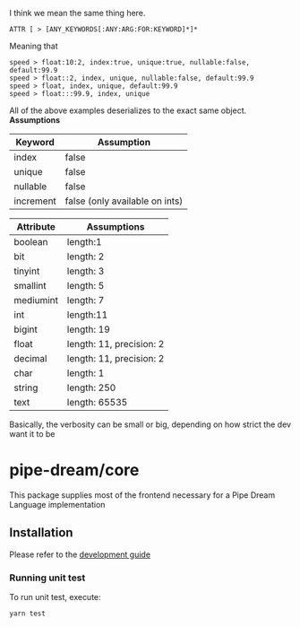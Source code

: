 I think we mean the same thing here.
```
ATTR [ > [ANY_KEYWORDS[:ANY:ARG:FOR:KEYWORD]*]*
```

Meaning that
```
speed > float:10:2, index:true, unique:true, nullable:false, default:99.9
speed > float::2, index, unique, nullable:false, default:99.9
speed > float, index, unique, default:99.9
speed > float:::99.9, index, unique
```
All of the above examples deserializes to the exact same object.
**Assumptions**

Keyword | Assumption
--- | ---
index | false
unique | false
nullable | false
increment | false (only available on ints)

Attribute | Assumptions
--- | ---
boolean | length:1
bit | length: 2
tinyint | length: 3
smallint | length: 5
mediumint | length: 7
int | length:11
bigint | length: 19
float | length: 11, precision: 2
decimal | length: 11, precision: 2
char | length: 1
string | length: 250
text | length: 65535

Basically, the verbosity can be small or big, depending on how strict the dev want it to be

# pipe-dream/core
This package supplies most of the frontend necessary for a Pipe Dream Language implementation

## Installation
Please refer to the [development guide](https://github.com/pipe-dream/docs/blob/master/README.md#pipe-dreamdocs)

### Running unit test

To run unit test, execute:
```
yarn test
```

